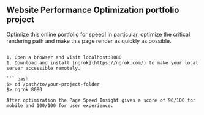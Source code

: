 ## Website Performance Optimization portfolio project

Optimize this online portfolio for speed! In particular, optimize the critical rendering path and make this page render as quickly as possible.
  ```

1. Open a browser and visit localhost:8080
1. Download and install [ngrok](https://ngrok.com/) to make your local server accessible remotely.

  ``` bash
  $> cd /path/to/your-project-folder
  $> ngrok 8080

After optimization the Page Speed Insight gives a score of 96/100 for mobile and 100/100 for user experience.
